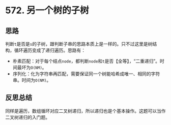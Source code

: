 # 572. 另一个树的子树

## 思路

判断`t`是否是`s`的子树，跟判断子串的思路本质上是一样的。只不过这里是树结构，循环遍历变成了递归遍历。思路有：

- 朴素匹配：对于每个结点`node`，都判断`node`和`t`是否【全等】，“二重递归”。时间最坏为`O(NM)`。
- 序列化：化为字符串再匹配，需要保证同一个树能哈希成唯一、相同的字符串。时间为`O(NM)`。

## 反思总结

同样是遍历，数组循环对应二叉树递归，所以递归也是个基本操作。这题可以当作二叉树递归的入门题。
